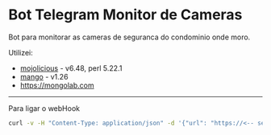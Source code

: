 Bot Telegram Monitor de Cameras
=======

Bot para monitorar as cameras de seguranca do condominio onde moro.

Utilizei:
* [mojolicious](http://mojolicious.org/) - v6.48, perl 5.22.1
* [mango](https://metacpan.org/pod/Mango) - v1.26
* https://mongolab.com

-----

Para ligar o webHook
```bash
curl -v -H "Content-Type: application/json" -d '{"url": "https://<-- servidor do bot -->/camera/<-- bot key -->"}' "https://api.telegram.org/<-- bot key -->/setWebhook"
```